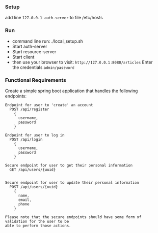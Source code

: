 ### Setup
add line `127.0.0.1 auth-server` to file /etc/hosts

### Run
- command line run: ./local_setup.sh
- Start auth-server
- Start resource-server
- Start client
- then use your browser to visit: `http://127.0.0.1:8080/articles`
  Enter the credentials `admin/password`

### Functional Requirements
Create a simple spring boot application that handles the following endpoints:
```
Endpoint for user to 'create' an account
  POST /api/register
    {
      username,
      password
    }
    
Endpoint for user to log in
  POST /api/login
    {
      username,
      password
    }

Secure endpoint for user to get their personal information
  GET /api/users/{uuid}


Secure endpoint for user to update their personal information
  POST /api/users/{uuid}
    {
      name,
      email,
      phone
    }

Please note that the secure endpoints should have some form of validation for the user to be
able to perform those actions.
